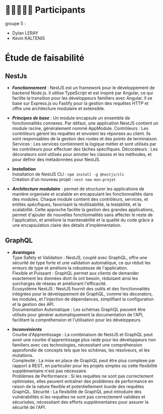 # 👨🏼‍🤝‍👨🏼 Participants
groupe 5 :
  - Dylan LERAY
  - Kevin KALTENIS

# Étude de faisabilité

## NestJs

- **_Fonctionnement_** : NestJS est un framework pour le développement de backend Node.js. Il utilise TypeScript et est inspiré par Angular, ce qui facilite la transition pour les développeurs familiers avec Angular. Il se base sur Express.js ou Fastify pour la gestion des requêtes HTTP et offre une architecture modulaire et extensible.

- **_Principes de base_** : Un module encapsule un ensemble de fonctionnalités connexes. Par défaut, une application NestJS contient un module racine, généralement nommé AppModule.
  Contrôleurs : Les contrôleurs gèrent les requêtes et envoient les réponses au client. Ils sont responsables de la gestion des routes et des points de terminaison.
  Services : Les services contiennent la logique métier et sont utilisés par les contrôleurs pour effectuer des tâches spécifiques.
  Décorateurs : Les décorateurs sont utilisés pour annoter les classes et les méthodes, et pour définir des métadonnées pour NestJS.

- **_Installation_**\
  Installation de NestJS CLI : `npm install -g @nestjs/cli`\
  Création d'un nouveau projet : `nest new mon-projet`

- **_Architecture modulaire_** : permet de structurer les applications de manière organisée et scalable en encapsulant les fonctionnalités dans des modules. Chaque module contient des contrôleurs, services, et entités spécifiques, favorisant la réutilisabilité, la testabilité, et la scalabilité. Cette approche facilite la gestion des grandes applications, permet d'ajouter de nouvelles fonctionnalités sans affecter le reste de l'application, et améliore la maintenabilité et la qualité du code grâce à une encapsulation claire des détails d'implémentation.

## GraphQL

- **_Avantages_**\
   Type Safety et Validation : NestJS, couplé avec GraphQL, offre une sécurité de type forte et une validation automatique, ce qui réduit les erreurs de type et améliore la robustesse de l'application.\
   Flexible et Puissant : GraphQL permet aux clients de demander exactement les données dont ils ont besoin, réduisant ainsi les surcharges de réseau et améliorant l'efficacité.\
   Écosystème NestJS : NestJS fournit des outils et des fonctionnalités intégrées pour le développement de GraphQL, comme les decorators, les modules, et l'injection de dépendances, simplifiant la configuration et la gestion des API.\
   Documentation Automatique : Les schémas GraphQL peuvent être utilisés pour générer automatiquement la documentation de l'API, facilitant la compréhension et l'utilisation pour les développeurs.

- **_Inconvénients_**\
   Courbe d'Apprentissage : La combinaison de NestJS et GraphQL peut avoir une courbe d'apprentissage plus raide pour les développeurs non familiers avec ces technologies, nécessitant une compréhension approfondie de concepts tels que les schémas, les résolveurs, et les mutations.\
   Complexité : La mise en place de GraphQL peut être plus complexe par rapport à REST, en particulier pour les projets simples où cette flexibilité supplémentaire n'est pas nécessaire.\
   Problèmes de Performance : Si les requêtes ne sont pas correctement optimisées, elles peuvent entraîner des problèmes de performance en raison de la nature flexible et potentiellement lourde des requêtes GraphQL.
  Sécurité : La flexibilité de GraphQL peut introduire des vulnérabilités si les requêtes ne sont pas correctement validées et sécurisées, nécessitant des efforts supplémentaires pour assurer la sécurité de l'API.
 
